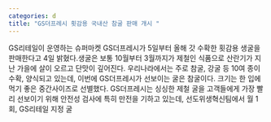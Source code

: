 ```yaml
---
categories: d
title: "GS더프레시 횟감용 국내산 참굴 판매 개시 "
---
```

GS리테일이 운영하는 슈퍼마켓 GS더프레시가 5일부터 올해 갓 수확한 횟감용 생굴을 판매한다고 4일 밝혔다.생굴은 보통 10월부터 3월까지가 제철인 식품으로 산란기가 지난 가을에 살이 오르고 단맛이 깊어진다. 우리나라에서는 주로 참굴, 강굴 등 10여 종이 수확, 양식되고 있는데, 이번에 GS더프레시가 선보이는 굴은 참굴이다. 크기는 한 입에 먹기 좋은 중간사이즈로 선별했다. GS더프레시는 싱싱한 제철 굴을 고객들에게 가장 빨리 선보이기 위해 안전성 검사에 특히 만전을 기하고 있는데, 선도위생혁신팀에서 월 1회, GS리테일 지정 굴